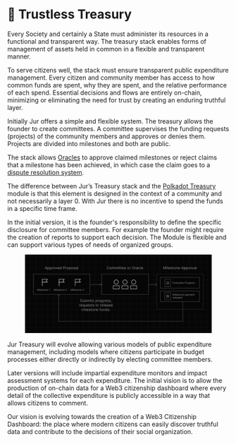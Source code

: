# 💸 Trustless Treasury

Every Society and certainly a State must administer its resources in a functional and transparent way. The treasury stack enables forms of management of assets held in common in a flexible and transparent manner.

To serve citizens well, the stack must ensure transparent public expenditure management. Every citizen and community member has access to how common funds are spent, why they are spent, and the relative performance of each spend. Essential decisions and flows are entirely on-chain, minimizing or eliminating the need for trust by creating an enduring truthful layer.

Initially Jur offers a simple and flexible system. The treasury allows the founder to create committees. A committee supervises the funding requests (projects) of the community members and approves or denies them. Projects are divided into milestones and both are public.

The stack allows [Oracles](http://127.0.0.1:5000/o/0gcIfR6h7zg1xTLArrpK/s/okj7thnKilfPHcTFjg4U/) to approve claimed milestones or reject claims that a milestone has been achieved, in which case the claim goes to a [dispute resolution system](http://127.0.0.1:5000/o/0gcIfR6h7zg1xTLArrpK/s/okj7thnKilfPHcTFjg4U/).

The difference between Jur’s Treasury stack and the [Polkadot Treasury](https://polkadot.network/treasury/) module is that this element is designed in the context of a community and not necessarily a layer 0. With Jur there is no incentive to spend the funds in a specific time frame.

In the initial version, it is the founder's responsibility to define the specific disclosure for committee members. For example the founder might require the creation of reports to support each decision. The Module is flexible and can support various types of needs of organized groups.

<figure><img src="../.gitbook/assets/18 (5).png" alt=""><figcaption></figcaption></figure>

Jur Treasury will evolve allowing various models of public expenditure management, including models where citizens participate in budget processes either directly or indirectly by electing committee members.

Later versions will include impartial expenditure monitors and impact assessment systems for each expenditure. The initial vision is to allow the production of on-chain data for a Web3 citizenship dashboard where every detail of the collective expenditure is publicly accessible in a way that allows citizens to comment.

Our vision is evolving towards the creation of a Web3 Citizenship Dashboard: the place where modern citizens can easily discover truthful data and contribute to the decisions of their social organization.
